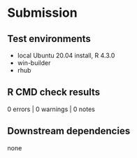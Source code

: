 # Submission

## Test environments

* local Ubuntu 20.04 install, R 4.3.0
* win-builder
* rhub

## R CMD check results

0 errors | 0 warnings | 0 notes

## Downstream dependencies

none
